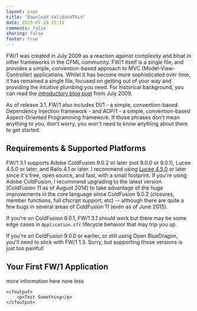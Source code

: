 ```yaml
---
layout: page
title: "Download ValidateThis"
date: 2015-07-20 15:11
comments: false
sharing: false
footer: true
---
```

FW/1 was created in July 2009 as a reaction against complexity and bloat in other frameworks in the CFML community. FW/1 itself is a single file, and provides a simple, convention-based approach to MVC (Model-View-Controller) applications. Whilst it has become more sophisticated over time, it has remained a single file, focused on getting out of your way and providing the intuitive plumbing you need. For historical background, you can read the [introductory blog post](http://framework-one.github.io/blog/2009/07/19/introducing-framework-one/) from July 2009.

As of release 3.1, FW/1 also includes DI/1 - a simple, convention-based Dependency Injection framework - and AOP/1 - a simple, convention-based Aspect-Oriented Programming framework. If those phrases don't mean anything to you, don't worry, you won't need to know anything about them to get started.

Requirements & Supported Platforms
---
FW/1 3.1 supports Adobe ColdFusion 9.0.2 or later (not 9.0.0 or 9.0.1), Lucee 4.5.0 or later, and Railo 4.1 or later. I recommend using [Lucee 4.5.0](http://lucee.org/downloads.html) or later since it's free, open source, and fast, with a small footprint. If you're using Adobe ColdFusion, I recommend upgrading to the latest version (ColdFusion 11 as of August 2014) to take advantage of the huge improvements in the core language since ColdFusion 9.0.2 (closures, member functions, full cfscript support, etc) -- although there are quite a few bugs in several areas of ColdFusion 11 (even as of June 2015).

If you're on ColdFusion 9.0.1, FW/1 3.1 should work but there may be some edge cases in `Application.cfc` lifecycle behavior that may trip you up.

If you're on ColdFusion 9.0.0 or earlier, or still using Open BlueDragon, you'll need to stick with FW/1 1.3. Sorry, but supporting those versions is just too painful!

Your First FW/1 Application
---
more information here nore less


	<cfoutput>
		<p>Test Something</p>
	</cfoutput>
